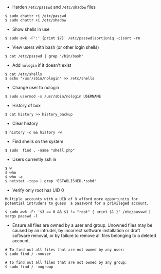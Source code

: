* Harden ```/etc/passwd``` and ```/etc/shadow``` files
```
$ sudo chattr +i /etc/passwd
$ sudo chattr +i /etc/shadow
```
* Show shells in use
```
$ sudo awk -F':' {print $7}' /etc/passwd|sort|uniq -c|sort -rn
```
* View users with bash (or other login shells)
```
$ cat /etc/passwd | grep "/bin/bash"
```
* Add ```nologin``` if it doesn't exist
```
$ cat /etc/shells
$ echo "/usr/sbin/nologin" >> /etc/shells
```
* Change user to nologin
```
$ sudo usermod -s /usr/sbin/nologin USERNAME
```

* History of box 
```
$ cat history >> history_backup
```

* Clear history 
```
$ history -c && history -w
```

* Find shells on the system
```
$ sudo  find . -name "shell.php"
```

* Users currently ssh in
```
$ w
$ who 
$ who -a
$ netstat -tnpa | grep 'ESTABLISHED.*sshd'
```

* Verify only root has UID 0
```
Multiple accounts with a UID of 0 afford more opportunity for potential intruders to guess  a password for a privileged account.

$ sudo awk -F: '$3 == 0 && $1 != "root" { print $1 }' /etc/passwd | xargs passwd -l

```

* Ensure all files are owned by a user and group. Unowned files may be caused by an intruder, by incorrect software installation or draft software removal, or by failure to remove all files belonging to a deleted account.
```
# To find out all files that are not owned by any user:
$ sudo find / -nouser
```
```
# To find out all files that are not owned by any group:
$ sudo find / -nogroup
```
